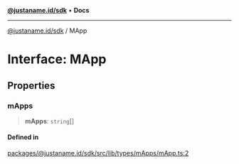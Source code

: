 [**@justaname.id/sdk**](../README.md) • **Docs**

***

[@justaname.id/sdk](../globals.md) / MApp

# Interface: MApp

## Properties

### mApps

> **mApps**: `string`[]

#### Defined in

[packages/@justaname.id/sdk/src/lib/types/mApps/mApp.ts:2](https://github.com/JustaName-id/JustaName-sdk/blob/577c5c787ef18bf8ddf8b997f021738a0e8ca336/packages/@justaname.id/sdk/src/lib/types/mApps/mApp.ts#L2)

